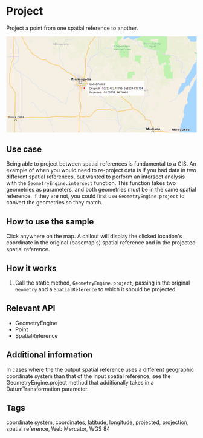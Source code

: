 # Project

Project a point from one spatial reference to another.

![Image of project](Project.png)

## Use case

Being able to project between spatial references is fundamental to a GIS. An example of when you would need to re-project data is if you had data in two different spatial references, but wanted to perform an intersect analysis with the `GeometryEngine.intersect` function. This function takes two geometries as parameters, and both geometries must be in the same spatial reference. If they are not, you could first use `GeometryEngine.project` to convert the geometries so they match.

## How to use the sample

Click anywhere on the map. A callout will display the clicked location's coordinate in the original (basemap's) spatial reference and in the projected spatial reference.

## How it works

1. Call the static method, `GeometryEngine.project`, passing in the original `Geometry` and a `SpatialReference` to which it should be projected.

## Relevant API

* GeometryEngine
* Point
* SpatialReference

## Additional information

In cases where the the output spatial reference uses a different geographic coordinate system than that of the input spatial reference, see the GeometryEngine.project method that additionally takes in a DatumTransformation parameter.

## Tags

coordinate system, coordinates, latitude, longitude, projected, projection, spatial reference, Web Mercator, WGS 84
